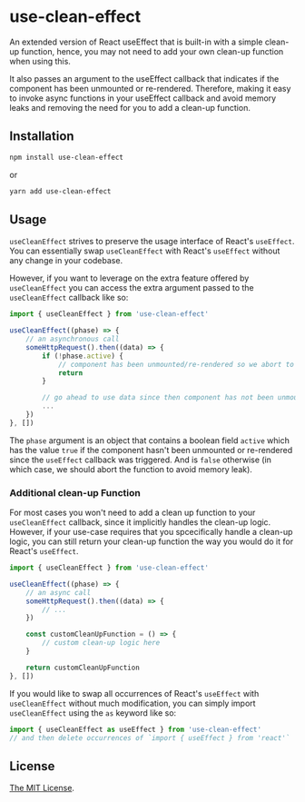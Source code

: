 # use-clean-effect

An extended version of React useEffect that is built-in with a simple clean-up function, hence, you may not need to add your own clean-up function when using this.

It also passes an argument to the useEffect callback that indicates if the component has been unmounted or re-rendered. Therefore, making it easy to invoke async functions in your useEffect callback and avoid memory leaks and removing the need for you to add a clean-up function.

## Installation

```sh
npm install use-clean-effect
```

or

```sh
yarn add use-clean-effect
```

## Usage

`useCleanEffect` strives to preserve the usage interface of React's `useEffect`.
You can essentially swap `useCleanEffect` with  React's `useEffect` without any change in your codebase.

However, if you want to leverage on the extra feature offered by `useCleanEffect` you can access the extra argument passed to the `useCleanEffect` callback like so:

```js
import { useCleanEffect } from 'use-clean-effect'

useCleanEffect((phase) => {
    // an asynchronous call
    someHttpRequest().then((data) => {
        if (!phase.active) {
            // component has been unmounted/re-rendered so we abort to avoid memory-leak
            return
        }

        // go ahead to use data since then component has not been unmounted/re-rendered
        ...
    })
}, [])
```

The `phase` argument is an object that contains a boolean field `active` which has the value `true` if the component hasn't been unmounted or re-rendered since the `useEffect` callback was triggered. And is `false` otherwise (in which case, we should abort the function to avoid memory leak).

### Additional clean-up Function

For most cases you won't need to add a clean up function to your `useCleanEffect` callback, since it implicitly handles the clean-up logic. However, if your use-case requires that you spcecifically handle a clean-up logic, you can still return your clean-up function the way you would do it for React's `useEffect`.

```js
import { useCleanEffect } from 'use-clean-effect'

useCleanEffect((phase) => {
    // an async call
    someHttpRequest().then((data) => {
        // ...
    })

    const customCleanUpFunction = () => {
        // custom clean-up logic here
    }

    return customCleanUpFunction
}, [])
```

If you would like to swap all occurrences of React's `useEffect` with `useCleanEffect` without much modification, you can simply import `useCleanEffect` using the `as` keyword like so:

```js
import { useCleanEffect as useEffect } from 'use-clean-effect'
// and then delete occurrences of `import { useEffect } from 'react'`
```

## License

[The MIT License](LICENSE).
